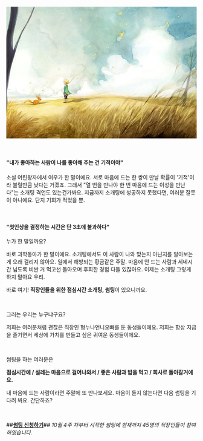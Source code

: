 ![어린왕자 여우 사진](/images/little-prince.jpg)

<br>

#### **"내가 좋아하는 사람이 나를 좋아해 주는 건 기적이야"**

소설 어린왕자에서 여우가 한 말이에요.
서로 마음에 드는 한 쌍이 만날 확률이 '기적'이라 불릴만큼 낮다는 거겠죠. 
그래서 "열 번을 만나야 한 번 마음에 드는 이성을 만난다"는 소개팅 격언도 있는건가봐요.
지금까지 소개팅에 성공하지 못했다면, 여러분 잘못이 아니에요. 
단지 기회가 적었을 뿐.

<br>

#### **"첫인상을 결정하는 시간은 단 3초에 불과하다"**

누가 한 말일까요? 

바로 과학동아가 한 말이에요.
소개팅에서도 이 사람이 나와 맞는지 아닌지를 알아보는 게 오래 걸리지 않아요.
일에서 해방되는 황금같은 주말.
마음에 안 드는 사람과 세네시간 넘도록 비싼 거 먹고선 돌아오며 후회한 경험 다들 있잖아요.
이제는 소개팅 그렇게 하지 말아요 우리.

바로 여기! **직장인들을 위한 점심시간 소개팅, 썸팅**이 있으니까요.

<br>

그러는 우리는 누구냐구요?

저희는 여러분처럼 괜찮은 직장인 형누나언니오빠를 둔 동생들이에요. 
저희는 항상 지금을 즐기면서 세상에 가치를 만들고 싶은 귀여운 동생들이에요.

<br>

썸팅을 하는 여러분은 

**점심시간에 / 설레는 마음으로 걸어나와서 / 좋은 사람과 밥을 먹고 / 회사로 돌아갈거에요.**

내 마음에 드는 사람이라면 주말에 또 만나보세요.
마음이 들지 않는다면 다음 썸팅을 기다려 봐요.
간단하죠? 

<br>

##**<a href="http://goo.gl/forms/7WmIWAK97X" onclick="trackOutboundLink('http://goo.gl/forms/7WmIWAK97X'); return false;" target="_blank">썸팅 신청하기</a>**##
*10월 4주 차부터 시작한 썸팅에 현재까지 45명의 직장인들이 참여하였습니다.*
